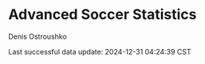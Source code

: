 # Advanced Soccer Statistics
Denis Ostroushko

<!-- gfm -->

Last successful data update: 2024-12-31 04:24:39 CST
